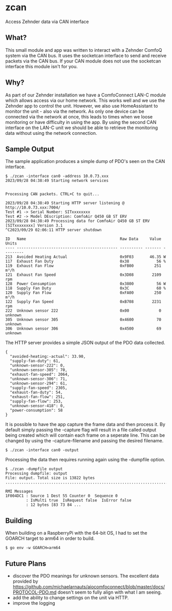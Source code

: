 # zcan
Access Zehnder data via CAN interface

## What?
This small module and app was written to interact with a Zehnder ComfoQ system via the CAN bus. It uses the socketcan interface to send and receive packets via the CAN bus. If your CAN module does not use the socketcan interface this module isn't for you.

## Why?
As part of our Zehnder installation we have a ComfoConnect LAN-C module which allows access via our home network. This works well and we use the Zehnder app to control the unit. However, we also use HomeAssistant to monitor the unit - also via the network. As only one device can be connected via the network at once, this leads to times when we loose monitoring or have difficulty in using the app. By using the second CAN interface on the LAN-C unit we should be able to retrieve the monitoring data without using the network connection. 

## Sample Output
The sample application produces a simple dump of PDO's seen on the CAN interface.

```
$ ./zcan -interface can0 -address 10.0.73.xxx
2023/09/28 04:38:49 Starting network services


Processing CAN packets. CTRL+C to quit...

2023/09/28 04:38:49 Starting HTTP server listening @ http://10.0.73.xxx:7004/
Test #1 -> Serial Number: SITxxxxxxxx
Test #2 -> Model DEscription: ComfoAir Q450 GB ST ERV
2023/09/28 04:38:49 Processing data for ComfoAir Q450 GB ST ERV [SITxxxxxxxx] Version 3.1
^C2023/09/29 02:06:11 HTTP server shutdown

ID   Name                                         Raw Data     Value Units
---- -------------------------------------------- ---------- ------- ---------
213  Avoided Heating Actual                       0x9F03       46.35 W
117  Exhaust Fan Duty                             0x38            56 %
119  Exhaust Fan Flow                             0xFB00         251 m³/h
121  Exhaust Fan Speed                            0x3D08        2109 rpm
128  Power Consumption                            0x3800          56 W
118  Supply Fan Duty                              0x3C            60 %
120  Supply Fan Flow                              0xFA00         250 m³/h
122  Supply Fan Speed                             0xB708        2231 rpm
222  Unknown sensor 222                           0x00             0 unknown
305  Unknown sensor 305                           0x4600          70 unknown
306  Unknown sensor 306                           0x4500          69 unknown
```

The HTTP server provides a simple JSON output of the PDO data collected.

```
{
  "avoided-heating:-actual": 33.90, 
  "supply-fan-duty": 61, 
  "unknown-sensor-222": 0, 
  "unknown-sensor-305": 70, 
  "exhaust-fan-speed": 2064, 
  "unknown-sensor-306": 71, 
  "unknown-sensor-294": 61, 
  "supply-fan-speed": 2305, 
  "exhaust-fan-duty": 54, 
  "exhaust-fan-flow": 251, 
  "supply-fan-flow": 253, 
  "unknown-sensor-418": 0, 
  "power-consumption": 58
}
```

It is possible to have the app capture the frame data and then process it. By default simply passing the -capture flag will result in a file called output being created which will contain each frame on a seperate line. This can be changed by using the -capture-filename and passing the desired filename.

```
$ ./zcan -interface can0 -output 
```

Processing the data then requires running again using the -dumpfile option.

```
$ ./zcan -dumpfile output
Processing dumpfile: output
File: output. Total size is 13822 bytes
..................................................................................................................................................................................................................................................................................................................................................................................................................................................................................................................................................................................................................................................................................................................................................................................................................................................................................................................................................................................................................................................................................

RMI Messages
1F004DC1 : Source 1 Dest 55 Counter 0  Sequence 0
         : IsMulti true  IsRequest false  IsError false
         : 12 bytes [83 73 84 ...
```

## Building
When building on a RaspberryPi with the 64-bit OS, I had to set the GOARCH target to arm64 in order to build.

```
$ go env -w GOARCH=arm64
```


## Future Plans
- discover the PDO meanings for unknown sensors.  The excellent data provided by https://github.com/michaelarnauts/aiocomfoconnect/blob/master/docs/PROTOCOL-PDO.md doesn't seem to fully align with what I am seeing.
- add the ability to change settings on the unit via HTTP.
- improve the logging

